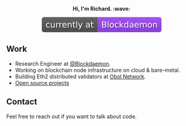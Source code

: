 <div align="center">
  <p>
    <strong>Hi, I'm Richard. :wave:</strong>
  </p>
  <a href="https://blockdaemon.com"><img src="./work_badge.svg" /></a>
</div>

## Work

- Research Engineer at [@Blockdaemon](https://github.com/Blockdaemon).
- Working on blockchain node infrastructure on cloud & bare-metal.
- Building Eth2 distributed validators at [Obol Network](https://obol.tech).
- [Open source projects](./projects.md)

## Contact

Feel free to reach out if you want to talk about code.

